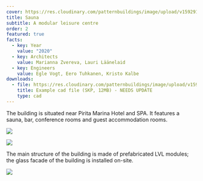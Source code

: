 ```yaml
---
cover: https://res.cloudinary.com/patternbuildings/image/upload/v1592910157/projects/sauna/2_xej9ev.jpg
title: Sauna
subtitle: A modular leisure centre
order: 2
featured: true
facts:
  - key: Year
    value: "2020"
  - key: Architects
    value: Marianna Zvereva, Lauri Läänelaid
  - key: Engineers
    value: Egle Vogt, Eero Tuhkanen, Kristo Kalbe
downloads:
  - file: https://res.cloudinary.com/patternbuildings/image/upload/v1592836328/pb-logo_v1vqwj.jpg
    title: Example cad file (SKP, 12MB) - NEEDS UPDATE
    type: cad
---
```

The building is situated near Pirita Marina Hotel and SPA. It features a sauna, bar, conference rooms and guest accommodation rooms. 

![](https://res.cloudinary.com/patternbuildings/image/upload/v1592910155/projects/sauna/1_zgo5iv.jpg)

![](https://res.cloudinary.com/patternbuildings/image/upload/v1592910157/projects/sauna/3_uvbame.jpg)

The main structure of the building is made of prefabricated LVL modules; the glass facade of the building is installed on-site. 

![](https://res.cloudinary.com/patternbuildings/image/upload/v1592910156/projects/sauna/4_elku2i.jpg)